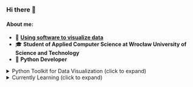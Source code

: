 ### Hi there :dizzy:



#### About me:

- :minidisc: **[Using software to visualize data](https://kjanus03.tumblr.com/)**
- :mortar_board: **Student of Applied Computer Science at Wrocław University of Science and Technology**
- :snake: **Python Developer**

<details>
<summary >
Python Toolkit for Data Visualization (click to expand)
</summary>

| Index | Module name |
|-----:|-----------|
|     1| Matplotlib |
|     2| Seaborn |
|     3| NumPy |
|     4| Pandas |
|     5| Scikit-learn |
|     6| itertools |
|     7| collections |
|     8| BeautifulSoup4 & Requests |
|     9| Pillow |
|     10| Jupter Notebook & Anaconda3|
</details> <details> <summary>
Currently Learning (click to expand)
</summary>

| Index | Language |
|-----:|-----------|
|     1| Java Processing Tool |
|     2| TensorFlow in Python |
|     3| Django web framework in Python |
|     4| SQL |
|     5| C++|
</details>
